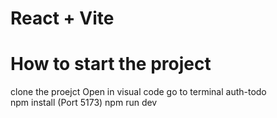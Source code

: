 # React + Vite

# How to start the project 

clone the proejct
Open in visual code 
go to terminal auth-todo  
npm install
(Port 5173)
npm run dev 
